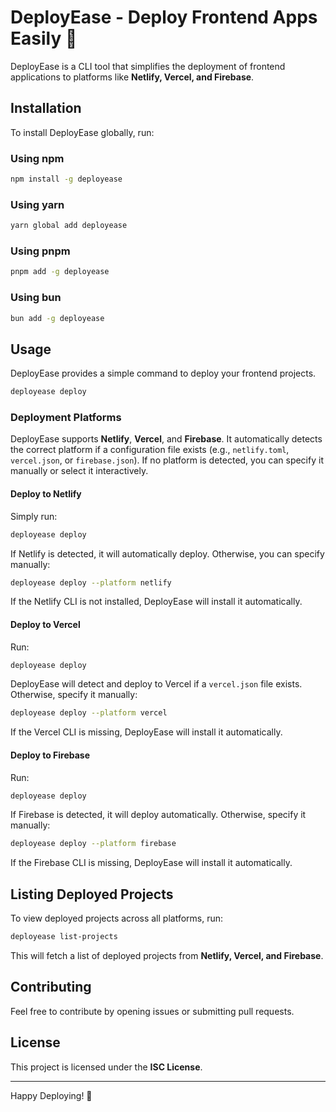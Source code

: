 # DeployEase - Deploy Frontend Apps Easily 🚀

DeployEase is a CLI tool that simplifies the deployment of frontend applications to platforms like **Netlify, Vercel, and Firebase**.

## Installation

To install DeployEase globally, run:

### **Using npm**
```sh
npm install -g deployease
```
### **Using yarn**
```sh
yarn global add deployease
```
### **Using pnpm**
```sh
pnpm add -g deployease
```
### **Using bun**
```sh
bun add -g deployease
```

## Usage

DeployEase provides a simple command to deploy your frontend projects.

```sh
deployease deploy
```

### Deployment Platforms

DeployEase supports **Netlify**, **Vercel**, and **Firebase**. It automatically detects the correct platform if a configuration file exists (e.g., `netlify.toml`, `vercel.json`, or `firebase.json`). If no platform is detected, you can specify it manually or select it interactively.

#### Deploy to Netlify

Simply run:
```sh
deployease deploy
```
If Netlify is detected, it will automatically deploy. Otherwise, you can specify manually:
```sh
deployease deploy --platform netlify
```
If the Netlify CLI is not installed, DeployEase will install it automatically.

#### Deploy to Vercel

Run:
```sh
deployease deploy
```
DeployEase will detect and deploy to Vercel if a `vercel.json` file exists. Otherwise, specify it manually:
```sh
deployease deploy --platform vercel
```
If the Vercel CLI is missing, DeployEase will install it automatically.

#### Deploy to Firebase

Run:
```sh
deployease deploy
```
If Firebase is detected, it will deploy automatically. Otherwise, specify it manually:
```sh
deployease deploy --platform firebase
```
If the Firebase CLI is missing, DeployEase will install it automatically.

## Listing Deployed Projects

To view deployed projects across all platforms, run:
```sh
deployease list-projects
```
This will fetch a list of deployed projects from **Netlify, Vercel, and Firebase**.

## Contributing

Feel free to contribute by opening issues or submitting pull requests.

## License

This project is licensed under the **ISC License**.

---
Happy Deploying! 🚀
